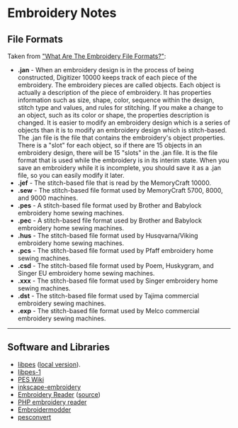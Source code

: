 Embroidery Notes
===

File Formats
---

Taken from ["What Are The Embroidery File Formats?"](http://janome.com/en/learn/software-lessons/digitizer-jr.-version-3/what-are-the-embroidery-file-formats/):

* **.jan** - When an embroidery design is in the process of being constructed, Digitizer 10000 keeps track of each piece of the embroidery. The embroidery pieces are called objects. Each object is actually a description of the piece of embroidery. It has properties information such as size, shape, color, sequence within the design, stitch type and values, and rules for stitching.
If you make a change to an object, such as its color or shape, the properties description is changed. It is easier to modify an embroidery design which is a series of objects than it is to modify an embroidery design which is stitch-based.
The .jan file is the file that contains the embroidery's object properties. There is a "slot" for each object, so if there are 15 objects in an embroidery design, there will be 15 "slots" in the .jan file. It is the file format that is used while the embroidery is in its interim state. When you save an embroidery while it is incomplete, you should save it as a .jan file, so you can easily modify it later.
* **.jef** - The stitch-based file that is read by the MemoryCraft 10000.
* **.sew** - The stitch-based file format used by MemoryCraft 5700, 8000, and 9000 machines.
* **.pes** - A stitch-based file format used by Brother and Babylock embroidery home sewing machines.
* **.pec** - A stitch-based file format used by Brother and Babylock embroidery home sewing machines.
* **.hus** - The stitch-based file format used by Husqvarna/Viking embroidery home sewing machines.
* **.pcs** - The stitch-based file format used by Pfaff embroidery home sewing machines.
* **.csd** - The stitch-based file format used by Poem, Huskygram, and Singer EU embroidery home sewing machines.
* **.xxx** - The stitch-based file format used by Singer embroidery home sewing machines.
* **.dst** - The stitch-based file format used by Tajima commercial embroidery sewing machines.
* **.exp** - The stitch-based file format used by Melco commercial embroidery sewing machines.

---

Software and Libraries
---

* [libpes](https://github.com/treveradams/libpes) ([local version](pes-format.pdf)).
* [libpes-1](https://github.com/treveradams/libpes-1)
* [PES Wiki](https://github.com/frno7/libpes/wiki/PES-format)
* [inkscape-embroidery](https://github.com/treveradams/inkscape-embroidery)
* [Embroidery Reader](http://www.njcrawford.com/programs/embroidery-reader/) ([source](https://github.com/njcrawford/EmbroideryReader))
* [PHP embroidery reader](http://bobosch.dyndns.org/embroidery/showFile.php?pes.php)
* [Embroidermodder](https://github.com/Embroidermodder/Embroidermodder)
* [pesconvert](https://git.kernel.org/pub/scm/linux/kernel/git/torvalds/pesconvert.git)




